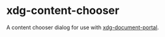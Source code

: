 # xdg-content-chooser

A content chooser dialog for use with [xdg-document-portal](https://github.com/alexlarsson/xdg-document-portal).
